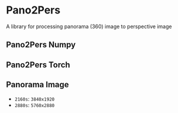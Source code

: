 # Pano2Pers

A library for processing panorama (360) image to perspective image

## Pano2Pers Numpy

## Pano2Pers Torch

## Panorama Image

- `2160s`: `3840x1920`
- `2880s`: `5760x2880`

